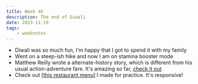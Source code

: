 ```yaml
---
title: Week 46
description: The end of Diwali
date: 2023-11-19
tags:
    - weeknotes
---
```


- Diwali was so much fun, I'm happy that I got to spend it with my family
- Went on a steep-ish hike and now I am on stamina booster mode
- Matthew Reilly wrote a alternate-history story, which is different from his usual action-adventure fare. It's amazing so far, [check it out](https://www.goodreads.com/en/book/show/156428499)
- Check out [[this restaurant menu]](https://rasoi.parth.ninja) I made for practice. It's responsive!
